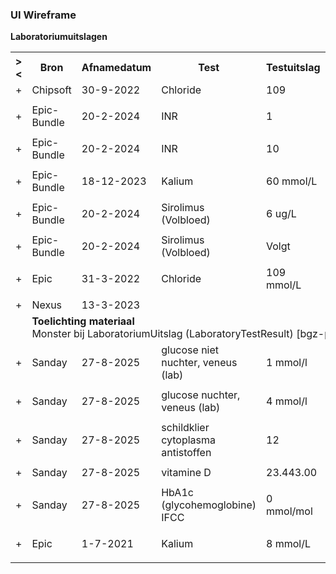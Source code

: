 ### UI Wireframe
<b>Laboratoriumuitslagen</b>
<table class="grid">
<tbody>
<tr><th>&gt;&lt;</th>
<th>Bron</th>
<th>Afnamedatum</th>
<th>Test</th>
<th>Testuitslag</th>
<th>Interpretatie</th>
<th>Onder- en bovengrens</th>
<th>Materiaal</th>
<th>Status</th>
</tr>
<tr><td>+</td>
<td>Chipsoft</td>
<td>30-9-2022</td>
<td>Chloride</td>
<td>109</td>
<td></td>
<td></td>
<td>Serum</td>
<td>final</td>
</tr><tr><td></td><td colspan=8>
</td></tr>
<tr><td>+</td>
<td>Epic-Bundle</td>
<td>20-2-2024</td>
<td>INR</td>
<td>1</td>
<td></td>
<td></td>
<td>Bloed</td>
<td>final</td>
</tr><tr><td></td><td colspan=8>
</td></tr>
<tr><td>+</td>
<td>Epic-Bundle</td>
<td>20-2-2024</td>
<td>INR</td>
<td>10</td>
<td></td>
<td></td>
<td>Bloed</td>
<td>final</td>
</tr><tr><td></td><td colspan=8>
</td></tr>
<tr><td>+</td>
<td>Epic-Bundle</td>
<td>18-12-2023</td>
<td>Kalium</td>
<td>60 mmol/L</td>
<td></td>
<td>3.5 - 5 mmol/L</td>
<td>Bloed</td>
<td>final</td>
</tr><tr><td></td><td colspan=8>
</td></tr>
<tr><td>+</td>
<td>Epic-Bundle</td>
<td>20-2-2024</td>
<td>Sirolimus (Volbloed)</td>
<td>6 ug/L</td>
<td></td>
<td></td>
<td>Bloed</td>
<td>final</td>
</tr><tr><td></td><td colspan=8>
</td></tr>
<tr><td>+</td>
<td>Epic-Bundle</td>
<td>20-2-2024</td>
<td>Sirolimus (Volbloed)</td>
<td>Volgt</td>
<td></td>
<td></td>
<td>Bloed</td>
<td>unknown</td>
</tr><tr><td></td><td colspan=8>
</td></tr>
<tr><td>+</td>
<td>Epic</td>
<td>31-3-2022</td>
<td>Chloride</td>
<td>109 mmol/L</td>
<td></td>
<td>99 - 108 mmol/L</td>
<td></td>
<td>final</td>
</tr><tr><td></td><td colspan=8>
</td></tr>
<tr><td>+</td>
<td>Nexus</td>
<td>13-3-2023</td>
<td></td>
<td></td>
<td></td>
<td></td>
<td></td>
<td>final</td>
</tr><tr><td></td><td colspan=8>
<b>Toelichting materiaal</b><br/>Monster bij LaboratoriumUitslag (LaboratoryTestResult) [bgz-patA-labresult2]<br/>
</td></tr>
<tr><td>+</td>
<td>Sanday</td>
<td>27-8-2025</td>
<td>glucose niet nuchter, veneus (lab)</td>
<td>1 mmol/l</td>
<td></td>
<td>3.5 - 7.8 mmol/l</td>
<td></td>
<td>final</td>
</tr><tr><td></td><td colspan=8>
</td></tr>
<tr><td>+</td>
<td>Sanday</td>
<td>27-8-2025</td>
<td>glucose nuchter, veneus (lab)</td>
<td>4 mmol/l</td>
<td></td>
<td>4 - 6.1 mmol/l</td>
<td></td>
<td>final</td>
</tr><tr><td></td><td colspan=8>
</td></tr>
<tr><td>+</td>
<td>Sanday</td>
<td>27-8-2025</td>
<td>schildklier cytoplasma antistoffen</td>
<td>12</td>
<td></td>
<td></td>
<td></td>
<td>final</td>
</tr><tr><td></td><td colspan=8>
</td></tr>
<tr><td>+</td>
<td>Sanday</td>
<td>27-8-2025</td>
<td>vitamine D</td>
<td>23.443.00</td>
<td></td>
<td></td>
<td></td>
<td>final</td>
</tr><tr><td></td><td colspan=8>
</td></tr>
<tr><td>+</td>
<td>Sanday</td>
<td>27-8-2025</td>
<td>HbA1c (glycohemoglobine) IFCC</td>
<td>0 mmol/mol</td>
<td></td>
<td></td>
<td></td>
<td>final</td>
</tr><tr><td></td><td colspan=8>
</td></tr>
<tr><td>+</td>
<td>Epic</td>
<td>1-7-2021</td>
<td>Kalium</td>
<td>8 mmol/L</td>
<td></td>
<td>3.5 - 5 mmol/L</td>
<td></td>
<td>final</td>
</tr><tr><td></td><td colspan=8>
</td></tr>
</tbody>
</table>